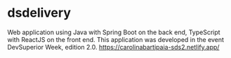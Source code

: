 # dsdelivery
Web application using Java with Spring Boot on the back end, TypeScript with ReactJS
on the front end. This application was developed in the event DevSuperior Week, edition 2.0.
https://carolinabartipaia-sds2.netlify.app/
